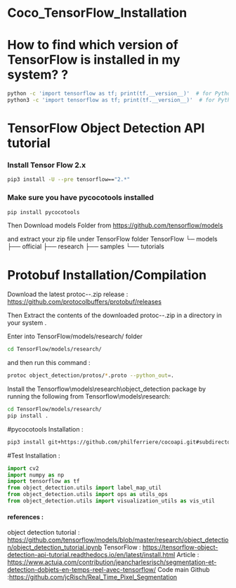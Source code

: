 # Coco_TensorFlow_Installation

# How to find which version of TensorFlow is installed in my system? ?

```bash
python -c 'import tensorflow as tf; print(tf.__version__)'  # for Python 2
python3 -c 'import tensorflow as tf; print(tf.__version__)'  # for Python 3
```

# TensorFlow Object Detection API tutorial
### Install Tensor Flow 2.x
```bash
pip3 install -U --pre tensorflow=="2.*"
```
### Make sure you have pycocotools installed
```bash
pip install pycocotools
```

Then Download models Folder from 
https://github.com/tensorflow/models

and extract your zip file under TensorFlow folder 
    TensorFlow
    └─ models
        ├── official
        ├── research
        ├── samples
        └── tutorials

# Protobuf Installation/Compilation
 
Download the latest protoc-*-*.zip release :
https://github.com/protocolbuffers/protobuf/releases

Then Extract the contents of the downloaded protoc-*-*.zip in a directory in your system .

Enter into TensorFlow/models/research/ folder 

```bash
cd TensorFlow/models/research/
```
and then run this command :
```bash
protoc object_detection/protos/*.proto --python_out=.
```

Install the Tensorflow\models\research\object_detection package by running the following from Tensorflow\models\research:
```bash
cd TensorFlow/models/research/
pip install .
```

#pycocotools Installation :
```bash
pip3 install git+https://github.com/philferriere/cocoapi.git#subdirectory=PythonAPI
```

#Test Installation :

```python
import cv2
import numpy as np
import tensorflow as tf
from object_detection.utils import label_map_util
from object_detection.utils import ops as utils_ops
from object_detection.utils import visualization_utils as vis_util
```



#### references :

object detection tutorial : https://github.com/tensorflow/models/blob/master/research/object_detection/object_detection_tutorial.ipynb
TensorFlow : https://tensorflow-object-detection-api-tutorial.readthedocs.io/en/latest/install.html
Article : https://www.actuia.com/contribution/jeancharlesrisch/segmentation-et-detection-dobjets-en-temps-reel-avec-tensorflow/
Code main Github :https://github.com/jcRisch/Real_Time_Pixel_Segmentation





